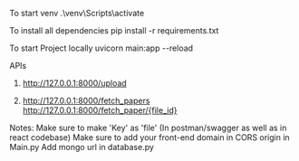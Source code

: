 To start venv
.\venv\Scripts\activate

To install all dependencies
pip install -r requirements.txt

To start Project locally
uvicorn main:app --reload

APIs
1. http://127.0.0.1:8000/upload

2. http://127.0.0.1:8000/fetch_papers
   http://127.0.0.1:8000/fetch_paper/{file_id}


Notes: 
Make sure to make 'Key' as 'file' (In postman/swagger as well as in react codebase)
Make sure to add your front-end domain in CORS origin in Main.py
Add mongo url in database.py
